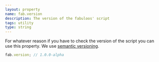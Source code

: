 ```yaml
---
layout: property
name: fab.version
description: The version of the fabuloos' script
tags: utility
type: string
---
```


For whatever reason if you have to check the version of the script you can use this property. We use [semantic versioning](http://semver.org).

```js
fab.version; // 1.0.0-alpha
```